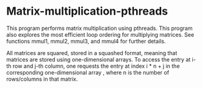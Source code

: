 # Matrix-multiplication-pthreads
This program performs matrix multiplication using pthreads. This program also explores the most efficient loop ordering for multiplying matrices. See functions mmul1, mmul2, mmul3, and mmul4 for further details. 

All matrices are squared, stored in a squashed format, meaning that matrices are stored using one-dimensional arrays. To access the entry at i-th row and j-th column, one requests the entry at index i * n + j in the corresponding one-dimensional array , where n is the number of rows/columns in that matrix.
